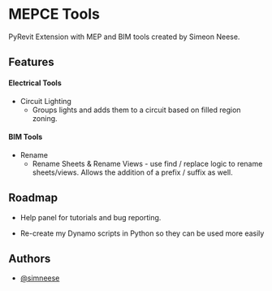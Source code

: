 # MEPCE Tools

PyRevit Extension with MEP and BIM tools created by Simeon Neese.


## Features

#### Electrical Tools
- Circuit Lighting
    - Groups lights and adds them to a circuit based on filled region zoning.
#### BIM Tools
- Rename
    - Rename Sheets & Rename Views - use find / replace logic to rename sheets/views. Allows the addition of a prefix / suffix as well.


## Roadmap

- Help panel for tutorials and bug reporting.

- Re-create my Dynamo scripts in Python so they can be used more easily


## Authors

- [@simneese](https://github.com/simneese)

